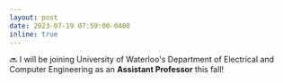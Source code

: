 ```yaml
---
layout: post
date: 2023-07-19 07:59:00-0400
inline: true
---
```


:soon: I will be joining University of Waterloo's Department of Electrical and Computer Engineering as an **Assistant Professor** this fall!
